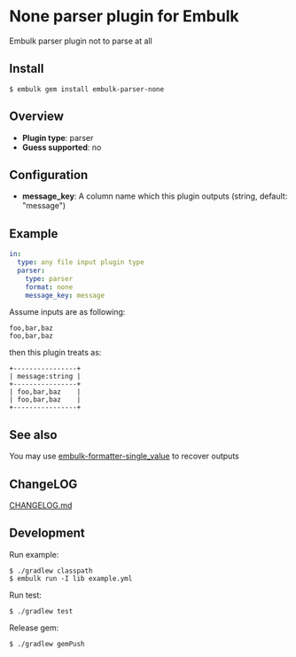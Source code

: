 # None parser plugin for Embulk

Embulk parser plugin not to parse at all

## Install

```
$ embulk gem install embulk-parser-none
```

## Overview

* **Plugin type**: parser
* **Guess supported**: no

## Configuration

- **message_key**: A column name which this plugin outputs (string, default: "message")

## Example

```yaml
in:
  type: any file input plugin type
  parser:
    type: parser
    format: none
    message_key: message
```

Assume inputs are as following:

```
foo,bar,baz
foo,bar,baz
```

then this plugin treats as:

```
+----------------+
| message:string |
+----------------+
| foo,bar,baz    |
| foo,bar,baz    |
+----------------+
```

## See also

You may use [embulk-formatter-single_value](https://github.com/sonots/embulk-formatter-single_value) to recover outputs

## ChangeLOG

[CHANGELOG.md](CHANGELOG.md)

## Development

Run example:

```
$ ./gradlew classpath
$ embulk run -I lib example.yml
```

Run test:

```
$ ./gradlew test
```

Release gem:

```
$ ./gradlew gemPush
```
